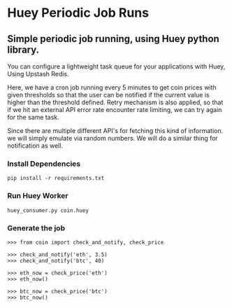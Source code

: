 # Huey Periodic Job Runs

## Simple periodic job running, using Huey python library.
You can configure a lightweight task queue for your applications with Huey, Using Upstash Redis. 

Here, we have a cron job running every 5 minutes to get coin prices with given thresholds so that the user can be notified if the current value is higher than the threshold defined. Retry mechanism is also applied, so that if we hit an external API error rate encounter rate limiting, we can try again for the same task.

Since there are multiple different API's for fetching this kind of information. we will simply emulate via random numbers. We will do a similar thing for notification as well.

### Install Dependencies
`pip install -r requirements.txt`

### Run Huey Worker
`huey_consumer.py coin.huey`

### Generate the job
```
>>> from coin import check_and_notify, check_price

>>> check_and_notify('eth', 3.5)
>>> check_and_notify('btc', 40)

>>> eth_now = check_price('eth')
>>> eth_now()

>>> btc_now = check_price('btc')
>>> btc_now()
```